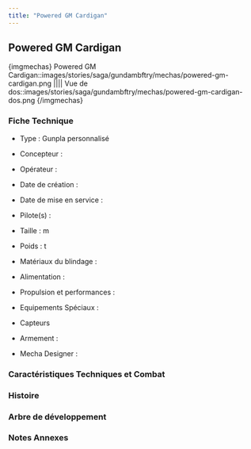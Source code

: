 ```yaml
---
title: "Powered GM Cardigan"
---
```


Powered GM Cardigan
-------------------


{imgmechas}
Powered GM Cardigan::images/stories/saga/gundambftry/mechas/powered-gm-cardigan.png
||||
Vue de dos::images/stories/saga/gundambftry/mechas/powered-gm-cardigan-dos.png
{/imgmechas}
### Fiche Technique



- Type : Gunpla personnalisé
  
- Concepteur : 
  
- Opérateur : 
  
- Date de création : 
  
- Date de mise en service : 
  
- Pilote(s) : 
  
- Taille : m
  
- Poids : t
  
- Matériaux du blindage : 
  
- Alimentation : 
  
- Propulsion et performances : 
  
- Equipements Spéciaux :


* Capteurs


- Armement :




- Mecha Designer : 


### Caractéristiques Techniques et Combat


### Histoire


### Arbre de développement


### Notes Annexes


